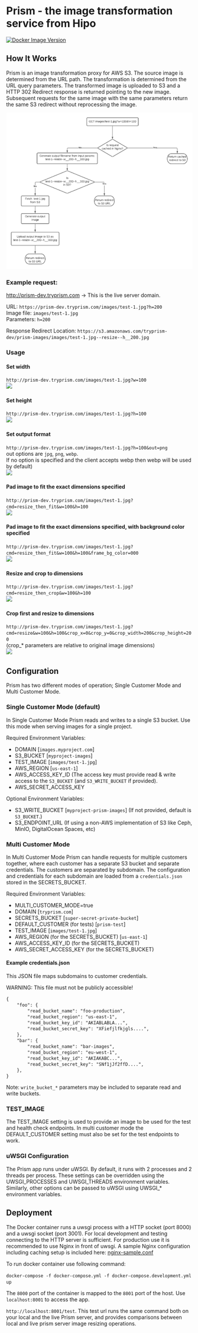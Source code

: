 # Prism - the image transformation service from Hipo


[![Docker Image Version](https://img.shields.io/docker/v/hipolabs/prism?label=hipolabs%2Fprism)](https://hub.docker.com/r/hipolabs/prism 'DockerHub')

## How It Works
Prism is an image transformation proxy for AWS S3. The source image is determined from the URL path. The transformation is determined from the URL query parameters. The transformed image is uploaded to S3 and a HTTP 302 Redirect response is returned pointing to the new image. Subsequent requests for the same image with the same parameters return the same S3 redirect without reprocessing the image.

![Prism Flow Diagram](flow.png)

### Example request:
http://prism-dev.tryprism.com -> This is the live server domain.

URL: `https://prism-dev.tryprism.com/images/test-1.jpg?h=200`  
Image file: `images/test-1.jpg`  
Parameters: `h=200`

Response Redirect Location: `https://s3.amazonaws.com/tryprism-dev/prism-images/images/test-1.jpg--resize--h__200.jpg`


### Usage

#### Set width
`http://prism-dev.tryprism.com/images/test-1.jpg?w=100`  
![ ](http://prism-dev.tryprism.com/images/test-1.jpg?w=100)

#### Set height 
`http://prism-dev.tryprism.com/images/test-1.jpg?h=100`  
![ ](http://prism-dev.tryprism.com/images/test-1.jpg?h=100)

#### Set output format 
`http://prism-dev.tryprism.com/images/test-1.jpg?h=100&out=png`  
out options are `jpg`, `png`, `webp`.  
If no option is specified and the client accepts webp then webp will be used by default)  
![ ](http://prism-dev.tryprism.com/images/test-1.jpg?h=100&out=png)

#### Pad image to fit the exact dimensions specified
`http://prism-dev.tryprism.com/images/test-1.jpg?cmd=resize_then_fit&w=100&h=100`  
![ ](http://prism-dev.tryprism.com/images/test-1.jpg?cmd=resize_then_fit&w=100&h=100)

#### Pad image to fit the exact dimensions specified, with background color specified
`http://prism-dev.tryprism.com/images/test-1.jpg?cmd=resize_then_fit&w=100&h=100&frame_bg_color=000`  
![ ](http://prism-dev.tryprism.com/images/test-1.jpg?cmd=resize_then_fit&w=100&h=100&frame_bg_color=000)

#### Resize and crop to dimensions
`http://prism-dev.tryprism.com/images/test-1.jpg?cmd=resize_then_crop&w=100&h=100`  
![ ](http://prism-dev.tryprism.com/images/test-1.jpg?cmd=resize_then_crop&w=100&h=100)

#### Crop first and resize to dimensions
`http://prism-dev.tryprism.com/images/test-1.jpg?cmd=resize&w=100&h=100&crop_x=0&crop_y=0&crop_width=200&crop_height=200`  
(crop_* parameters are relative to original image dimensions)  
![ ](http://prism-dev.tryprism.com/images/test-1.jpg?cmd=resize&w=100&h=100&crop_x=0&crop_y=0&crop_width=200&crop_height=200)





## Configuration
Prism has two different modes of operation; Single Customer Mode and Multi Customer Mode.

### Single Customer Mode (default)
In Single Customer Mode Prism reads and writes to a single S3 bucket. Use this mode when serving images for a single project.

Required Environment Variables:
* DOMAIN [`images.myproject.com`]
* S3_BUCKET [`myproject-images`]
* TEST_IMAGE [`images/test-1.jpg`]
* AWS_REGION [`us-east-1`]
* AWS_ACCESS_KEY_ID (The access key must provide read & write access to the `S3_BUCKET` (and `S3_WRITE_BUCKET` if provided).
* AWS_SECRET_ACCESS_KEY

Optional Environment Variables:
* S3_WRITE_BUCKET [`myproject-prism-images`] (If not provided, default is `S3_BUCKET`.)
* S3_ENDPOINT_URL (If using a non-AWS implementation of S3 like Ceph, MinIO, DigitalOcean Spaces, etc)

### Multi Customer Mode
In Multi Customer Mode Prism can handle requests for multiple customers together, where each customer has a separate S3 bucket and separate credentials. The customers are separated by subdomain. The configuration and credentials for each subdomain are loaded from a `credentials.json` stored in the SECRETS_BUCKET. 

Required Environment Variables:
* MULTI_CUSTOMER_MODE=true
* DOMAIN [`tryprism.com`]
* SECRETS_BUCKET [`super-secret-private-bucket`]
* DEFAULT_CUSTOMER (for tests) [`prism-test`]
* TEST_IMAGE [`images/test-1.jpg`]
* AWS_REGION (for the SECRETS_BUCKET) [`us-east-1`]
* AWS_ACCESS_KEY_ID (for the SECRETS_BUCKET)
* AWS_SECRET_ACCESS_KEY (for the SECRETS_BUCKET)


#### Example credentials.json
This JSON file maps subdomains to customer credentials.

WARNING: This file must not be publicly accessible!

```
{
    "foo": {
        "read_bucket_name": "foo-production",
        "read_bucket_region": "us-east-1",
        "read_bucket_key_id": "AKIABLABLA...",
        "read_bucket_secret_key": "XFiefjlfkjgls....",
    },
    "bar": {
        "read_bucket_name": "bar-images",
        "read_bucket_region": "eu-west-1",
        "read_bucket_key_id": "AKIAKABC...",
        "read_bucket_secret_key": "SNf1jJf2ffD....",
    },
}
```

Note: `write_bucket_*` parameters may be included to separate read and write buckets.

### TEST_IMAGE
The TEST_IMAGE setting is used to provide an image to be used for the test and health check endpoints. In multi customer mode the DEFAULT_CUSTOMER setting must also be set for the test endpoints to work.

### uWSGI Configuration

The Prism app runs under uWSGI. By default, it runs with 2 processes and 2 threads per process. These settings can be overridden using the UWSGI_PROCESSES and UWSGI_THREADS environment variables. Similarly, other options can be passed to uWSGI using UWSGI_* environment variables.


## Deployment
The Docker container runs a uwsgi process with a HTTP socket (port 8000) and a uwsgi socket (port 3001). For local development and testing connecting to the HTTP server is sufficient. For production use it is recommended to use Nginx in front of uwsgi. A sample Nginx configuration including caching setup is included here: [nginx-sample.conf](nginx-sample.conf)

To run docker container use following command:

`docker-compose -f docker-compose.yml -f docker-compose.development.yml up`

The `8000` port of the container is mapped to the `8001` port of the host. Use `localhost:8001` to access the app.

`http://localhost:8001/test`. This test url runs the same command both on your local and the live Prism server, and provides comparisons between local and live prism server image resizing operations. 

